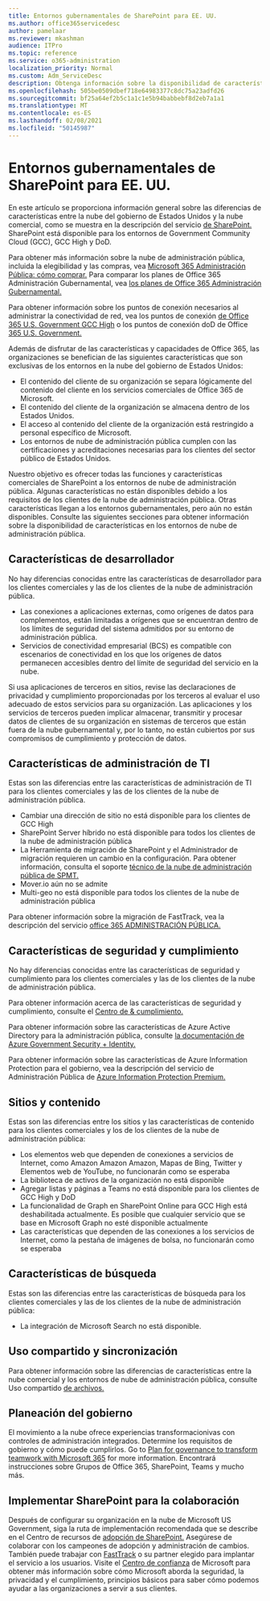 ```yaml
---
title: Entornos gubernamentales de SharePoint para EE. UU.
ms.author: office365servicedesc
author: pamelaar
ms.reviewer: mkashman
audience: ITPro
ms.topic: reference
ms.service: o365-administration
localization_priority: Normal
ms.custom: Adm_ServiceDesc
description: Obtenga información sobre la disponibilidad de características de SharePoint para los clientes de la nube del gobierno de Estados Unidos.
ms.openlocfilehash: 505be0509dbef718e64983377c8dc75a23adfd26
ms.sourcegitcommit: bf25a64ef2b5c1a1c1e5b94babbebf8d2eb7a1a1
ms.translationtype: MT
ms.contentlocale: es-ES
ms.lasthandoff: 02/08/2021
ms.locfileid: "50145987"
---
```

# <a name="sharepoint-for-us-government-environments"></a>Entornos gubernamentales de SharePoint para EE. UU.

En este artículo se proporciona información general sobre las diferencias de características entre la nube del gobierno de Estados Unidos y la nube comercial, como se muestra en la descripción del servicio [de SharePoint.](/office365/servicedescriptions/sharepoint-online-service-description/sharepoint-online-service-description) SharePoint está disponible para los entornos de Government Community Cloud (GCC), GCC High y DoD. 

Para obtener más información sobre la nube de administración pública, incluida la elegibilidad y las compras, vea [Microsoft 365 Administración Pública: cómo comprar.](/office365/servicedescriptions/office-365-platform-service-description/office-365-us-government/microsoft-365-government-how-to-buy) Para comparar los planes de Office 365 Administración Gubernamental, vea [los planes de Office 365 Administración Gubernamental.](https://www.microsoft.com/microsoft-365/government/compare-office-365-government-plans?rtc=1#EligibilityRequirements)

Para obtener información sobre los puntos de conexión necesarios al administrar la conectividad de red, vea los puntos de conexión [de Office 365 U.S. Government GCC High](/office365/enterprise/office-365-u-s-government-gcc-high-endpoints#sharepoint-online-and-onedrive-for-business) o los puntos de conexión doD de Office [365 U.S. Government.](/office365/enterprise/office-365-u-s-government-dod-endpoints#sharepoint-online-and-onedrive-for-business)

Además de disfrutar de las características y capacidades de Office 365, las organizaciones se benefician de las siguientes características que son exclusivas de los entornos en la nube del gobierno de Estados Unidos:

-   El contenido del cliente de su organización se separa lógicamente del contenido del cliente en los servicios comerciales de Office 365 de Microsoft.
-   El contenido del cliente de la organización se almacena dentro de los Estados Unidos.
-   El acceso al contenido del cliente de la organización está restringido a personal específico de Microsoft.
-   Los entornos de nube de administración pública cumplen con las certificaciones y acreditaciones necesarias para los clientes del sector público de Estados Unidos.

Nuestro objetivo es ofrecer todas las funciones y características comerciales de SharePoint a los entornos de nube de administración pública. Algunas características no están disponibles debido a los requisitos de los clientes de la nube de administración pública. Otras características llegan a los entornos gubernamentales, pero aún no están disponibles. Consulte las siguientes secciones para obtener información sobre la disponibilidad de características en los entornos de nube de administración pública.

## <a name="developer-features"></a>Características de desarrollador

No hay diferencias conocidas entre las características de desarrollador para los clientes comerciales y las de los clientes de la nube de administración pública.

- Las conexiones a aplicaciones externas, como orígenes de datos para complementos, están limitadas a orígenes que se encuentran dentro de los límites de seguridad del sistema admitidos por su entorno de administración pública.
- Servicios de conectividad empresarial (BCS) es compatible con escenarios de conectividad en los que los orígenes de datos permanecen accesibles dentro del límite de seguridad del servicio en la nube.

Si usa aplicaciones de terceros en sitios, revise las declaraciones de privacidad y cumplimiento proporcionadas por los terceros al evaluar el uso adecuado de estos servicios para su organización. Las aplicaciones y los servicios de terceros pueden implicar almacenar, transmitir y procesar datos de clientes de su organización en sistemas de terceros que están fuera de la nube gubernamental y, por lo tanto, no están cubiertos por sus compromisos de cumplimiento y protección de datos. 

## <a name="it-admin-features"></a>Características de administración de TI

Estas son las diferencias entre las características de administración de TI para los clientes comerciales y las de los clientes de la nube de administración pública.

- Cambiar una dirección de sitio no está disponible para los clientes de GCC High
- SharePoint Server híbrido no está disponible para todos los clientes de la nube de administración pública
- La Herramienta de migración de SharePoint y el Administrador de migración requieren un cambio en la configuración. Para obtener información, consulta el soporte [técnico de la nube de administración pública de SPMT.](/sharepointmigration/spmt-install-issues#government-cloud-support)
- Mover.io aún no se admite
- Multi-geo no está disponible para todos los clientes de la nube de administración pública

Para obtener información sobre la migración de FastTrack, vea la descripción del servicio [office 365 ADMINISTRACIÓN PÚBLICA.](/office365/servicedescriptions/office-365-platform-service-description/office-365-us-government/office-365-us-government#data-migrations-performed-by-fasttrack)

## <a name="security-and-compliance-features"></a>Características de seguridad y cumplimiento

No hay diferencias conocidas entre las características de seguridad y cumplimiento para los clientes comerciales y las de los clientes de la nube de administración pública.

Para obtener información acerca de las características de seguridad y cumplimiento, consulte el [Centro de & cumplimiento.](https://docs.microsoft.com/office365/servicedescriptions/office-365-platform-service-description/office-365-securitycompliance-center)

Para obtener información sobre las características de Azure Active Directory para la administración pública, consulte [la documentación de Azure Government Security + Identity.](/azure/azure-government/documentation-government-services-securityandidentity#azure-active-directory) 

Para obtener información sobre las características de Azure Information Protection para el gobierno, vea la descripción del servicio de Administración Pública de [Azure Information Protection Premium.](/enterprise-mobility-security/solutions/ems-aip-premium-govt-service-description) 

## <a name="sites-and-content"></a>Sitios y contenido

Estas son las diferencias entre los sitios y las características de contenido para los clientes comerciales y los de los clientes de la nube de administración pública:

- Los elementos web que dependen de conexiones a servicios de Internet, como Amazon Amazon Amazon, Mapas de Bing, Twitter y Elementos web de YouTube, no funcionarán como se esperaba
- La biblioteca de activos de la organización no está disponible
- Agregar listas y páginas a Teams no está disponible para los clientes de GCC High y DoD
- La funcionalidad de Graph en SharePoint Online para GCC High está deshabilitada actualmente. Es posible que cualquier servicio que se base en Microsoft Graph no esté disponible actualmente
- Las características que dependen de las conexiones a los servicios de Internet, como la pestaña de imágenes de bolsa, no funcionarán como se esperaba

## <a name="search-features"></a>Características de búsqueda

Estas son las diferencias entre las características de búsqueda para los clientes comerciales y las de los clientes de la nube de administración pública:

- La integración de Microsoft Search no está disponible.

## <a name="sharing-and-sync"></a>Uso compartido y sincronización

Para obtener información sobre las diferencias de características entre la nube comercial y los entornos de nube de administración pública, consulte Uso compartido [de archivos.](/office365/servicedescriptions/office-365-platform-service-description/office-365-us-government/gcc-high-and-dod#file-sharing)

## <a name="plan-for-governance"></a>Planeación del gobierno

El movimiento a la nube ofrece experiencias transformacionivas con controles de administración integrados. Determine los requisitos de gobierno y cómo puede cumplirlos. Go to [Plan for governance to transform teamwork with Microsoft 365](https://resources.techcommunity.microsoft.com/teamwork-governance/) for more information. Encontrará instrucciones sobre Grupos de Office 365, SharePoint, Teams y mucho más.

## <a name="deploy-sharepoint-for-collaboration"></a>Implementar SharePoint para la colaboración

Después de configurar su organización en la nube de Microsoft US Government, siga la ruta de implementación recomendada que se describe en el Centro de recursos de [adopción de SharePoint.](https://resources.techcommunity.microsoft.com/resources/SharePoint-adoption/) Asegúrese de colaborar con los campeones de adopción y administración de cambios.
También puede trabajar con [FastTrack](https://www.microsoft.com/fasttrack) o su partner elegido para implantar el servicio a los usuarios.
Visite el [Centro de confianza](https://www.microsoft.com/trust-center) de Microsoft para obtener más información sobre cómo Microsoft aborda la seguridad, la privacidad y el cumplimiento, principios básicos para saber cómo podemos ayudar a las organizaciones a servir a sus clientes.
